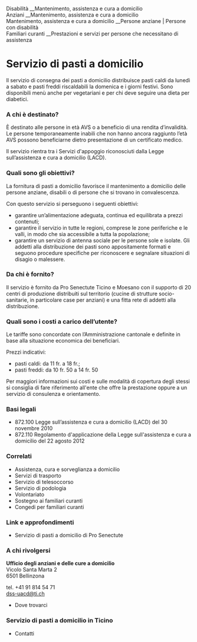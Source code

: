 Disabilità __Mantenimento, assistenza e cura a domicilio  
Anziani __Mantenimento, assistenza e cura a domicilio  
Mantenimento, assistenza e cura a domicilio __Persone anziane | Persone con
disabilità  
Familiari curanti __Prestazioni e servizi per persone che necessitano di
assistenza  

#  Servizio di pasti a domicilio

Il servizio di consegna dei pasti a domicilio distribuisce pasti caldi da
lunedì a sabato e pasti freddi riscaldabili la domenica e i giorni festivi.
Sono disponibili menù anche per vegetariani e per chi deve seguire una dieta
per diabetici.

### A chi è destinato?

È destinato alle persone in età AVS o a beneficio di una rendita d’invalidità.
Le persone temporaneamente inabili che non hanno ancora raggiunto l’età AVS
possono beneficiarne dietro presentazione di un certificato medico.

Il servizio rientra tra i Servizi d'appoggio riconosciuti dalla Legge
sull’assistenza e cura a domicilio (LACD).

### Quali sono gli obiettivi?

La fornitura di pasti a domicilio favorisce il mantenimento a domicilio delle
persone anziane, disabili o di persone che si trovano in convalescenza.

Con questo servizio si perseguono i seguenti obiettivi:

  * garantire un’alimentazione adeguata, continua ed equilibrata a prezzi contenuti;
  * garantire il servizio in tutte le regioni, comprese le zone periferiche e le valli, in modo che sia accessibile a tutta la popolazione;
  * garantire un servizio di antenna sociale per le persone sole e isolate. Gli addetti alla distribuzione dei pasti sono appositamente formati e seguono procedure specifiche per riconoscere e segnalare situazioni di disagio o malessere.

### Da chi è fornito?

Il servizio è fornito da Pro Senectute Ticino e Moesano con il supporto di 20
centri di produzione distribuiti sul territorio (cucine di strutture socio-
sanitarie, in particolare case per anziani) e una fitta rete di addetti alla
distribuzione.

### Quali sono i costi a carico dell’utente?

Le tariffe sono concordate con l’Amministrazione cantonale e definite in base
alla situazione economica dei beneficiari.

Prezzi indicativi:

  * pasti caldi: da 11 fr. a 18 fr.;
  * pasti freddi: da 10 fr. 50 a 14 fr. 50

Per maggiori informazioni sui costi e sulle modalità di copertura degli stessi
si consiglia di fare riferimento all'ente che offre la prestazione oppure a un
servizio di consulenza e orientamento.

### Basi legali

  * 872.100 Legge sull’assistenza e cura a domicilio (LACD) del 30 novembre 2010
  * 872.110 Regolamento d'applicazione della Legge sull'assistenza e cura a domicilio del 22 agosto 2012

### Correlati

  * Assistenza, cura e sorveglianza a domicilio
  * Servizi di trasporto
  * Servizio di telesoccorso
  * Servizio di podologia
  * Volontariato
  * Sostegno ai familiari curanti
  * Congedi per familiari curanti

### Link e approfondimenti

  * Servizio di pasti a domicilio di Pro Senectute

### A chi rivolgersi

**Ufficio degli anziani e delle cure a domicilio**  
Vicolo Santa Marta 2  
6501 Bellinzona

tel. +41 91 814 54 71  
dss-uacd@ti.ch

  * Dove trovarci

### Servizio di pasti a domicilio in Ticino

  * Contatti

